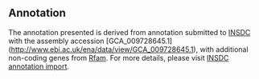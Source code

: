 
Annotation
----------

The annotation presented is derived from annotation submitted to
[INSDC](http://www.insdc.org) with the assembly accession [GCA\_009728645.1]
(http://www.ebi.ac.uk/ena/data/view/GCA_009728645.1),
with additional non-coding genes from
[Rfam](http://rfam.xfam.org/). For more details, please visit [INSDC
annotation import](http://ensemblgenomes.org/info/data/insdc_annotation).

